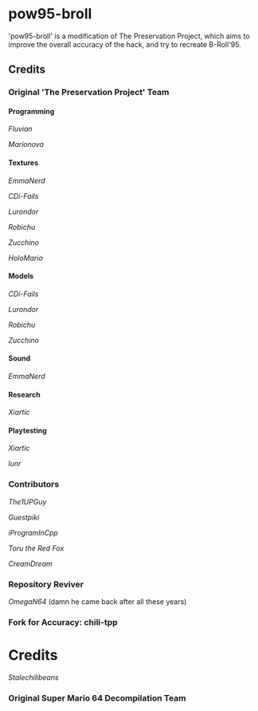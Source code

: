 # pow95-broll
'pow95-broll' is a modification of The Preservation Project, which aims to improve the overall accuracy of the hack, and try to recreate B-Roll'95.

## Credits

### Original 'The Preservation Project' Team

#### Programming

*Fluvian*

*Marionova*

#### Textures

*EmmaNerd*

*CDi-Fails*

*Lurondor*

*Robichu*

*Zucchino*

*HoloMario*

#### Models

*CDi-Fails*

*Lurondor*

*Robichu*

*Zucchino*

#### Sound

*EmmaNerd*

#### Research

*Xiartic*

#### Playtesting

*Xiartic*

*lunr*

### Contributors

*The1UPGuy*

*Guestpiki*

*iProgramInCpp*

*Toru the Red Fox*

*CreamDream*

### Repository Reviver

*OmegaN64* (damn he came back after all these years)

### Fork for Accuracy: chili-tpp

# Credits

*Stalechilibeans*



### Original Super Mario 64 Decompilation Team
